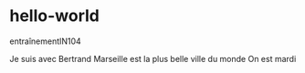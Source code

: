 # hello-world
entraînementIN104

Je suis avec Bertrand 
Marseille est la plus belle ville du monde
On est mardi
